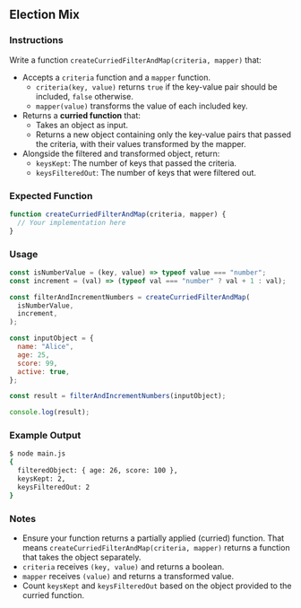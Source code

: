 ## Election Mix

### Instructions

Write a function `createCurriedFilterAndMap(criteria, mapper)` that:

- Accepts a `criteria` function and a `mapper` function.
  - `criteria(key, value)` returns `true` if the key-value pair should be included, `false` otherwise.
  - `mapper(value)` transforms the value of each included key.
- Returns a **curried function** that:
  - Takes an object as input.
  - Returns a new object containing only the key-value pairs that passed the criteria, with their values transformed by the mapper.
- Alongside the filtered and transformed object, return:
  - `keysKept`: The number of keys that passed the criteria.
  - `keysFilteredOut`: The number of keys that were filtered out.

### Expected Function

```js
function createCurriedFilterAndMap(criteria, mapper) {
  // Your implementation here
}
```

### Usage

```js
const isNumberValue = (key, value) => typeof value === "number";
const increment = (val) => (typeof val === "number" ? val + 1 : val);

const filterAndIncrementNumbers = createCurriedFilterAndMap(
  isNumberValue,
  increment,
);

const inputObject = {
  name: "Alice",
  age: 25,
  score: 99,
  active: true,
};

const result = filterAndIncrementNumbers(inputObject);

console.log(result);
```

### Example Output

```sh
$ node main.js
{
  filteredObject: { age: 26, score: 100 },
  keysKept: 2,
  keysFilteredOut: 2
}
```

### Notes

- Ensure your function returns a partially applied (curried) function. That means `createCurriedFilterAndMap(criteria, mapper)` returns a function that takes the object separately.
- `criteria` receives `(key, value)` and returns a boolean.
- `mapper` receives `(value)` and returns a transformed value.
- Count `keysKept` and `keysFilteredOut` based on the object provided to the curried function.
